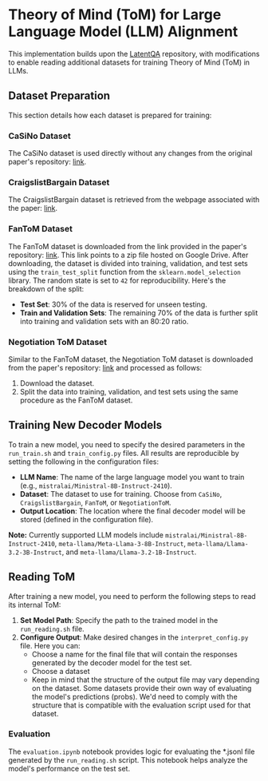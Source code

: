 # Theory of Mind (ToM) for Large Language Model (LLM) Alignment

This implementation builds upon the [LatentQA](https://github.com/aypan17/latentqa/tree/main) repository, with modifications to enable reading additional datasets for training Theory of Mind (ToM) in LLMs.

## Dataset Preparation

This section details how each dataset is prepared for training:

### CaSiNo Dataset

The CaSiNo dataset is used directly without any changes from the original paper's repository: [link](https://github.com/kushalchawla/CaSiNo).

### CraigslistBargain Dataset

The CraigslistBargain dataset is retrieved from the webpage associated with the paper: [link](https://stanfordnlp.github.io/cocoa/).

### FanToM Dataset

The FanToM dataset is downloaded from the link provided in the paper's repository: [link](https://github.com/skywalker023/fantom/tree/main). This link points to a zip file hosted on Google Drive. After downloading, the dataset is divided into training, validation, and test sets using the `train_test_split` function from the `sklearn.model_selection` library. The random state is set to `42` for reproducibility. Here's the breakdown of the split:

- **Test Set**: 30% of the data is reserved for unseen testing.
- **Train and Validation Sets**: The remaining 70% of the data is further split into training and validation sets with an 80:20 ratio.

### Negotiation ToM Dataset

Similar to the FanToM dataset, the Negotiation ToM dataset is downloaded from the paper's repository: [link](https://github.com/HKUST-KnowComp/NegotiationToM) and processed as follows:

1. Download the dataset.
2. Split the data into training, validation, and test sets using the same procedure as the FanToM dataset.

## Training New Decoder Models

To train a new model, you need to specify the desired parameters in the `run_train.sh` and `train_config.py` files. All results are reproducible by setting the following in the configuration files:

- **LLM Name**: The name of the large language model you want to train (e.g., `mistralai/Ministral-8B-Instruct-2410`).
- **Dataset**: The dataset to use for training. Choose from `CaSiNo`, `CraigslistBargain`, `FanToM`, or `NegotiationToM`.
- **Output Location**: The location where the final decoder model will be stored (defined in the configuration file).

**Note:** Currently supported LLM models include `mistralai/Ministral-8B-Instruct-2410`, `meta-llama/Meta-Llama-3-8B-Instruct`, `meta-llama/Llama-3.2-3B-Instruct`, and `meta-llama/Llama-3.2-1B-Instruct`.

## Reading ToM
After training a new model, you need to perform the following steps to read its internal ToM:

1. **Set Model Path**: Specify the path to the trained model in the `run_reading.sh` file.
2. **Configure Output**: Make desired changes in the `interpret_config.py` file. Here you can:
   - Choose a name for the final file that will contain the responses generated by the decoder model for the test set.
   - Choose a dataset
   - Keep in mind that the structure of the output file may vary depending on the dataset. Some datasets provide their own way of evaluating the model's predictions (probs). We'd need to comply with the structure that is compatible with the evaluation script used for that dataset.

### Evaluation

The `evaluation.ipynb` notebook provides logic for evaluating the *.jsonl file generated by the `run_reading.sh` script. This notebook helps analyze the model's performance on the test set.
